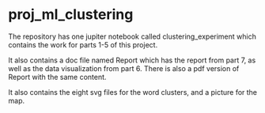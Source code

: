 # proj_ml_clustering

The repository has one jupiter notebook called clustering_experiment which contains the work for parts 1-5 of this project. 

It also contains a doc file named Report which has the report from part 7, as well as the data visualization from part 6. There is also a pdf version of Report with the same content. 

It also contains the eight svg files for the word clusters, and a picture for the map. 


